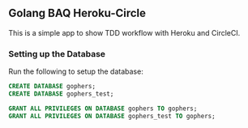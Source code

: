 ## Golang BAQ Heroku-Circle

This is a simple app to show TDD workflow with Heroku and CircleCI.

### Setting up the Database

Run the following to setup the database:

```sql
CREATE DATABASE gophers;
CREATE DATABASE gophers_test;

GRANT ALL PRIVILEGES ON DATABASE gophers TO gophers;
GRANT ALL PRIVILEGES ON DATABASE gophers_test TO gophers;
```
